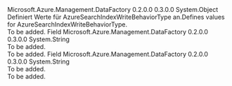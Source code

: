 <Type Name="AzureSearchIndexWriteBehaviorType" FullName="Microsoft.Azure.Management.DataFactory.Models.AzureSearchIndexWriteBehaviorType">
  <TypeSignature Language="C#" Value="public static class AzureSearchIndexWriteBehaviorType" />
  <TypeSignature Language="ILAsm" Value=".class public auto ansi abstract sealed beforefieldinit AzureSearchIndexWriteBehaviorType extends System.Object" />
  <TypeSignature Language="DocId" Value="T:Microsoft.Azure.Management.DataFactory.Models.AzureSearchIndexWriteBehaviorType" />
  <TypeSignature Language="VB.NET" Value="Public Class AzureSearchIndexWriteBehaviorType" />
  <TypeSignature Language="F#" Value="type AzureSearchIndexWriteBehaviorType = class" />
  <AssemblyInfo>
    <AssemblyName>Microsoft.Azure.Management.DataFactory</AssemblyName>
    <AssemblyVersion>0.2.0.0</AssemblyVersion>
    <AssemblyVersion>0.3.0.0</AssemblyVersion>
  </AssemblyInfo>
  <Base>
    <BaseTypeName>System.Object</BaseTypeName>
  </Base>
  <Interfaces />
  <Docs>
    <summary>
            <span data-ttu-id="c3ba3-101">Definiert Werte für AzureSearchIndexWriteBehaviorType an.</span><span class="sxs-lookup"><span data-stu-id="c3ba3-101">Defines values for AzureSearchIndexWriteBehaviorType.</span></span>
            </summary>
    <remarks>To be added.</remarks>
  </Docs>
  <Members>
    <Member MemberName="Merge">
      <MemberSignature Language="C#" Value="public const string Merge;" />
      <MemberSignature Language="ILAsm" Value=".field public static literal string Merge" />
      <MemberSignature Language="DocId" Value="F:Microsoft.Azure.Management.DataFactory.Models.AzureSearchIndexWriteBehaviorType.Merge" />
      <MemberSignature Language="VB.NET" Value="Public Const Merge As String " />
      <MemberSignature Language="F#" Value="val mutable Merge : string" Usage="Microsoft.Azure.Management.DataFactory.Models.AzureSearchIndexWriteBehaviorType.Merge" />
      <MemberType>Field</MemberType>
      <AssemblyInfo>
        <AssemblyName>Microsoft.Azure.Management.DataFactory</AssemblyName>
        <AssemblyVersion>0.2.0.0</AssemblyVersion>
        <AssemblyVersion>0.3.0.0</AssemblyVersion>
      </AssemblyInfo>
      <ReturnValue>
        <ReturnType>System.String</ReturnType>
      </ReturnValue>
      <Docs>
        <summary>To be added.</summary>
        <remarks>To be added.</remarks>
      </Docs>
    </Member>
    <Member MemberName="Upload">
      <MemberSignature Language="C#" Value="public const string Upload;" />
      <MemberSignature Language="ILAsm" Value=".field public static literal string Upload" />
      <MemberSignature Language="DocId" Value="F:Microsoft.Azure.Management.DataFactory.Models.AzureSearchIndexWriteBehaviorType.Upload" />
      <MemberSignature Language="VB.NET" Value="Public Const Upload As String " />
      <MemberSignature Language="F#" Value="val mutable Upload : string" Usage="Microsoft.Azure.Management.DataFactory.Models.AzureSearchIndexWriteBehaviorType.Upload" />
      <MemberType>Field</MemberType>
      <AssemblyInfo>
        <AssemblyName>Microsoft.Azure.Management.DataFactory</AssemblyName>
        <AssemblyVersion>0.2.0.0</AssemblyVersion>
        <AssemblyVersion>0.3.0.0</AssemblyVersion>
      </AssemblyInfo>
      <ReturnValue>
        <ReturnType>System.String</ReturnType>
      </ReturnValue>
      <Docs>
        <summary>To be added.</summary>
        <remarks>To be added.</remarks>
      </Docs>
    </Member>
  </Members>
</Type>